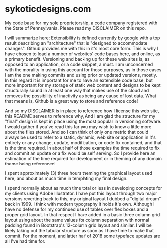 # sykoticdesigns.com
My code base for my sole proprietorship, a code company registered with the State of Pennsylvania. Please read my DISCLAIMER on this repo. 



I will summarize here: Extensibility is defined currently by google with a top result describing an "architecture" that is "designed to accommodate changes". Github provides me with this in it's most core form. This is why I have chosen to load a number of websites' code bases here, and online, as a primary benefit. Versioning and backing up for these web sites is, as opposed to an application, or a code snippet, a must. I am unconcerned with the morality in using this account for those purposes, as in those cases I am the  one making commits and using prior or updated versions, mostly. In this regard it is important for me to have an extensible code base, but more important for my storage of static web content and designs to be kept structurally sound in at least one way that makes use of the cloud and removes the possibility of inactivity as being any cause of lost data. What that means is, Github is a great way to store and reference code! 



And so my DISCLAIMER is in place to reference how I license this web site, this README serves to reference why, And I am glad the structure for my "final" design is kept in place using the most popular in versioning software. I would gather if you've read this far you may wish to know a little more about the files stored. And so I can think of only one metric that could always be used to refer to a static, dynamic, web site or application in it's entirety or any change, update, modification, or code fix contained, and that is the time required. In about half of those examples the time required to fix and commit an update or a fix would be self serving. So I provide here an estimation of the time required for development or in theming of any domain theme being referenced.


I spent approximately (3) three hours theming the graphical layout used here, and about as much time in templating my final design. 


I spend normally about as much time total or less in developing concepts for my clients using Adobe Illustrator. I have put this layout through two major versions reverting back to this, my original layout I dubbed a "digital dream" back in 1999. I think with modern typography it holds it's own. Although I have no defense for my continued use of tables over flex boxes and a proper grid layout. In that respect I have added in a basic three column grid layout using about the same values for column separation with normal padding found in Bootstrap's 12-column grid layout and similar. I will be likely taking out the tabular structure as soon as I have time to make that commit. For the moment, and latter half of 2018 some typeface updates are all I've had time for.

